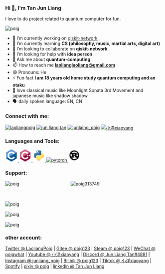 ### Hi 👋, I'm Tan Jun Liang
I love to do project related to quantum computer for fun.
<p align="left"> <img src="https://komarev.com/ghpvc/?username=poig&label=Profile%20views&color=0e75b6&style=flat" alt="poig" /> </p>

- 🔭 I’m currently working on [qiskit-network](https://github.com/Qiskit/qiskit/issues/1512)
- 🌱 I’m currently learning **CS (philosophy, music, martial arts, digital art)**
- 👯 I’m looking to collaborate on **qiskit-network**
- 🤝 I’m looking for help with **idea person**
- 💬 Ask me about **quantum-computing**
- 📫 How to reach me **laolianglaoliang@gmail.com**
- 😄 Pronouns: He
- ⚡ Fun fact **I am 18 years old home study quantum computing and an otaku**
- 🎵 love classical music like Moonlight Sonata 3rd Movement and japanese music like shadow shadow
- 🗣 daily spoken language: EN, CN

<h3 align="left">Connect with me:</h3>
<p align="left">
<a href="https://twitter.com/laoliangpoig" target="blank"><img align="center" src="https://raw.githubusercontent.com/rahuldkjain/github-profile-readme-generator/master/src/images/icons/Social/twitter.svg" alt="laoliangpoig" height="30" width="40" /></a>
<a href="https://linkedin.com/in/jun liang tan" target="blank"><img align="center" src="https://raw.githubusercontent.com/rahuldkjain/github-profile-readme-generator/master/src/images/icons/Social/linked-in-alt.svg" alt="jun liang tan" height="30" width="40" /></a>
<a href="https://instagram.com/junlaing_poig" target="blank"><img align="center" src="https://raw.githubusercontent.com/rahuldkjain/github-profile-readme-generator/master/src/images/icons/Social/instagram.svg" alt="junlaing_poig" height="30" width="40" /></a>
<a href="https://www.youtube.com/c/小洋xiaoyang" target="blank"><img align="center" src="https://raw.githubusercontent.com/rahuldkjain/github-profile-readme-generator/master/src/images/icons/Social/youtube.svg" alt="小洋xiaoyang" height="30" width="40" /></a>
</p>

<h3 align="left">Languages and Tools:</h3>
<p align="left"> <a href="https://www.cprogramming.com/" target="_blank" rel="noreferrer"> <img src="https://raw.githubusercontent.com/devicons/devicon/master/icons/c/c-original.svg" alt="c" width="40" height="40"/> </a> <a href="https://www.w3schools.com/cpp/" target="_blank" rel="noreferrer"> <img src="https://raw.githubusercontent.com/devicons/devicon/master/icons/cplusplus/cplusplus-original.svg" alt="cplusplus" width="40" height="40"/> </a> <a href="https://www.python.org" target="_blank" rel="noreferrer"> <img src="https://raw.githubusercontent.com/devicons/devicon/master/icons/python/python-original.svg" alt="python" width="40" height="40"/> </a> <a href="https://pytorch.org/" target="_blank" rel="noreferrer"> <img src="https://www.vectorlogo.zone/logos/pytorch/pytorch-icon.svg" alt="pytorch" width="40" height="40"/> </a> <a href="https://www.rust-lang.org" target="_blank" rel="noreferrer"> <img src="https://raw.githubusercontent.com/devicons/devicon/master/icons/rust/rust-plain.svg" alt="rust" width="40" height="40"/> </a> </p>


<h3 align="left">Support:</h3>
<p><a href="https://www.buymeacoffee.com/poig"> <img align="left" src="https://cdn.buymeacoffee.com/buttons/v2/default-yellow.png" height="50" width="210" alt="poig" /></a><a href="https://ko-fi.com/poig313749"> <img align="left" src="https://cdn.ko-fi.com/cdn/kofi3.png?v=3" height="50" width="210" alt="poig313749" /></a></p><br><br>
<br>

<p>&nbsp;<img align="left" src="https://github-readme-stats.vercel.app/api?username=poig&show_icons=true&locale=en" alt="poig" /></p>

<p><img align="center" src="https://github-readme-stats.vercel.app/api/top-langs?username=poig&show_icons=true&locale=en&layout=compact" alt="poig" /></p>

<p><img align="center" src="https://github-readme-streak-stats.herokuapp.com/?user=poig&" alt="poig" /></p>
  

<h3 align="left">other account:</h3>

[Twitter @ LaoliangPoig](https://twitter.com/LaoliangPoig) | [Gitee @ poig123](https://gitee.com/poig123) | [Steam @ poig123](https://steamcommunity.com/id/poig123) | [WeChat @ poigwhat](/) | [Youtube @ 小洋xiaoyang](https://www.youtube.com/channel/UC6B7MD5FaH1AYeuURroJFEA) | [Discord @ Jun Liang Tan#4881](/) | [Instagram @ junliang_poig](https://instagram.com/junliang_poig/) | [Bilibili @ poig123](https://space.bilibili.com/88057915) | [Tiktok @ 小洋xiaoyang](https://tiktok.com/@MS4wLjABAAAA_29sVYl5CK7GIkqJoaY3q5AtLhRGE82sjuFMcS5jINoHNMwrdVXDPlfIxqdvLus5) | [Spotify](https://open.spotify.com/user/22zetopigavrseooipwt5bygy?si=3ffe613af242469f) | [pixiv @ poig](https://www.pixiv.net/en/users/65126909) | [linkedin @ Tan Jun Liang](https://www.linkedin.com/in/jun-liang-tan/)

